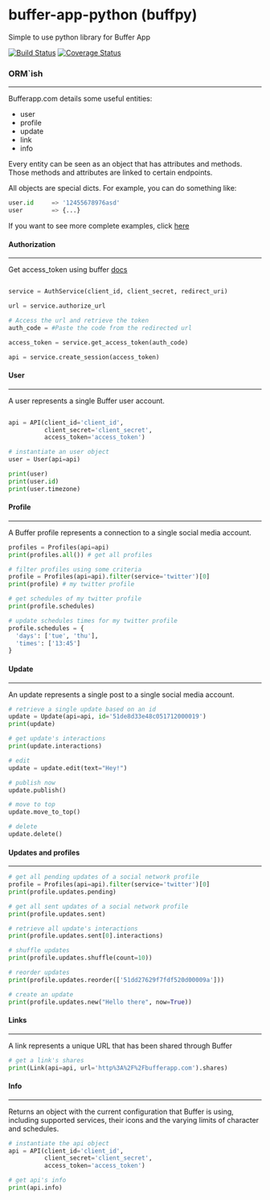buffer-app-python (buffpy)
==========================
Simple to use python library for Buffer App

[![Build Status](https://travis-ci.org/vtemian/buffpy.png?branch=master)](https://travis-ci.org/vtemian/buffpy) [![Coverage Status](https://coveralls.io/repos/vtemian/buffpy/badge.png?branch=master)](https://coveralls.io/r/vtemian/buffpy?branch=master)

### ORM`ish
------------
Bufferapp.com details some useful entities:
  * user
  * profile
  * update
  * link
  * info

Every entity can be seen as an object that has attributes and methods. Those
methods and attributes are linked to certain endpoints.

All objects are special dicts. For example, you can do something like:
```python
user.id     => '12455678976asd'
user        => {...}
```

If you want to see more complete examples, click [here](../master/examples)

#### Authorization
------------------
Get access_token using buffer [docs](https://bufferapp.com/developers/api/oauth)

```python

service = AuthService(client_id, client_secret, redirect_uri)

url = service.authorize_url

# Access the url and retrieve the token
auth_code = #Paste the code from the redirected url

access_token = service.get_access_token(auth_code)

api = service.create_session(access_token)
```

#### User
----------
A user represents a single Buffer user account.

```python

api = API(client_id='client_id',
          client_secret='client_secret',
          access_token='access_token')

# instantiate an user object
user = User(api=api)

print(user)
print(user.id)
print(user.timezone)
```

#### Profile
------------
A Buffer profile represents a connection to a single social media account.

```python
profiles = Profiles(api=api)
print(profiles.all()) # get all profiles

# filter profiles using some criteria
profile = Profiles(api=api).filter(service='twitter')[0]
print(profile) # my twitter profile

# get schedules of my twitter profile
print(profile.schedules)

# update schedules times for my twitter profile
profile.schedules = {
  'days': ['tue', 'thu'],
  'times': ['13:45']
}
```

#### Update
-----------
An update represents a single post to a single social media account.

```python
# retrieve a single update based on an id
update = Update(api=api, id='51de8d33e48c051712000019')
print(update)

# get update's interactions
print(update.interactions)

# edit
update = update.edit(text="Hey!")

# publish now
update.publish()

# move to top
update.move_to_top()

# delete
update.delete()
```

#### Updates and profiles
-------------------------

```python
# get all pending updates of a social network profile
profile = Profiles(api=api).filter(service='twitter')[0]
print(profile.updates.pending)

# get all sent updates of a social network profile
print(profile.updates.sent)

# retrieve all update's interactions
print(profile.updates.sent[0].interactions)

# shuffle updates
print(profile.updates.shuffle(count=10))

# reorder updates
print(profile.updates.reorder(['51dd27629f7fdf520d00009a']))

# create an update
print(profile.updates.new("Hello there", now=True))
```

#### Links
----------
A link represents a unique URL that has been shared through Buffer

```python
# get a link's shares
print(Link(api=api, url='http%3A%2F%2Fbufferapp.com').shares)
```

#### Info
---------
Returns an object with the current configuration that Buffer is using,
including supported services, their icons and the varying limits of character 
and schedules.

```python
# instantiate the api object
api = API(client_id='client_id',
          client_secret='client_secret',
          access_token='access_token')

# get api's info
print(api.info)
```
